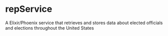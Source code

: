 # repService
A Elixir/Phoenix service that retrieves and stores data about elected officials and elections throughout the United States
